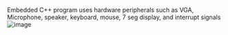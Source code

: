 Embedded C++ program uses hardware peripherals such as VGA, Microphone, speaker, keyboard, mouse, 7 seg display, and interrupt signals
![image](https://github.com/user-attachments/assets/7c4d6bba-0ae3-4bd0-a180-c53c42eb52a4)
